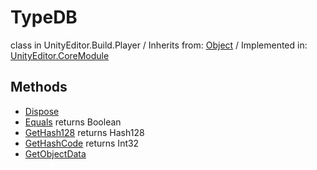 # TypeDB
class in UnityEditor.Build.Player
 / Inherits from: <a href="https://docs.unity3d.com/6000.2/Documentation/ScriptReference/Object.html">Object</a> / Implemented in: <a href="https://docs.unity3d.com/6000.2/Documentation/ScriptReference/UnityEditor.CoreModule.html">UnityEditor.CoreModule</a>

## Methods
- <a href="https://docs.unity3d.com/6000.2/Documentation/ScriptReference/TypeDB.Dispose.html">Dispose</a>
- <a href="https://docs.unity3d.com/6000.2/Documentation/ScriptReference/TypeDB.Equals.html">Equals</a> returns Boolean
- <a href="https://docs.unity3d.com/6000.2/Documentation/ScriptReference/TypeDB.GetHash128.html">GetHash128</a> returns Hash128
- <a href="https://docs.unity3d.com/6000.2/Documentation/ScriptReference/TypeDB.GetHashCode.html">GetHashCode</a> returns Int32
- <a href="https://docs.unity3d.com/6000.2/Documentation/ScriptReference/TypeDB.GetObjectData.html">GetObjectData</a>
